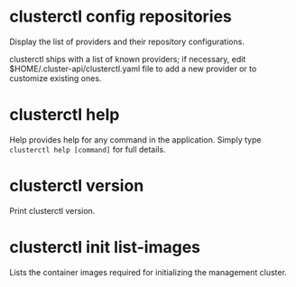 # clusterctl config repositories

Display the list of providers and their repository configurations.

clusterctl ships with a list of known providers; if necessary, edit
$HOME/.cluster-api/clusterctl.yaml file to add a new provider or to customize existing ones.

# clusterctl help

Help provides help for any command in the application.
Simply type `clusterctl help [command]` for full details.

# clusterctl version

Print clusterctl version.

# clusterctl init list-images

Lists the container images required for initializing the management cluster.